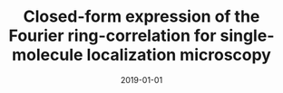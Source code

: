 ---
title: "Closed-form expression of the Fourier ring-correlation for single-molecule localization microscopy"
collection: publications
permalink: /publication/2019-01-01-Closed-form-expression-of-the-Fourier-ring-correlation-for-single-molecule-localization-microscopy
category: 'proceeding'
isFirst: 'False'
date: 2019-01-01
venue: '2019 IEEE 16th International Symposium on Biomedical Imaging (ISBI 2019)'
citation: ' Thanh-an Pham,  Emmanuel Soubies,  Daniel Sage,  Michael Unser, &quot;Closed-form expression of the Fourier ring-correlation for single-molecule localization microscopy.&quot; 2019 IEEE 16th International Symposium on Biomedical Imaging (ISBI 2019), 2019.'
---